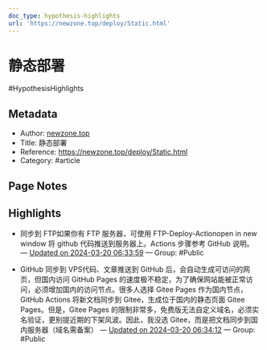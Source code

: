 ```yaml
---
doc_type: hypothesis-highlights
url: 'https://newzone.top/deploy/Static.html'
---
```


# 静态部署

#HypothesisHighlights

## Metadata
- Author: [newzone.top]()
- Title: 静态部署
- Reference: https://newzone.top/deploy/Static.html
- Category: #article

## Page Notes
## Highlights
- 同步到 FTP如果你有 FTP 服务器，可使用 FTP-Deploy-Actionopen in new window 将 github 代码推送到服务器上。Actions 步骤参考 GitHub 说明。 — [Updated on 2024-03-20 06:33:59](https://hyp.is/XP7wAOalEe6002dt3mgT9A/newzone.top/deploy/Static.html) — Group: #Public

- GitHub 同步到 VPS代码、文章推送到 GitHub 后，会自动生成可访问的网页，但国内访问 GitHub Pages 的速度极不稳定，为了确保网站能被正常访问，必须增加国内的访问节点。很多人选择 Gitee Pages 作为国内节点，GitHub Actions 将新文档同步到 Gitee，生成位于国内的静态页面 Gitee Pages。但是，Gitee Pages 的限制非常多，免费版无法自定义域名，必须实名验证，更别提近期的下架风波。因此，我没选 Gitee，而是把文档同步到国内服务器（域名需备案） — [Updated on 2024-03-20 06:34:12](https://hyp.is/ZI8nhualEe6nEv8cK8mAXQ/newzone.top/deploy/Static.html) — Group: #Public



